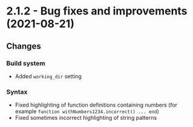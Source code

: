 # 2.1.2 - Bug fixes and improvements (2021-08-21)

## Changes

### Build system

* Added `working_dir` setting

### Syntax

* Fixed highlighting of function definitions containing numbers (for example `function withNumbers1234.incorrect() ... end`)
* Fixed sometimes incorrect highlighting of string patterns
